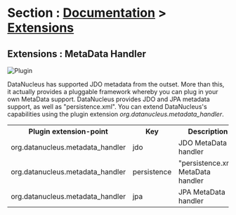 <head><title>Extensions : MetaData Handler</title></head>

# Section : [Documentation](../index.html) > [Extensions](index.html)

## Extensions : MetaData Handler
![Plugin](../../images/nucleus_plugin.gif)

DataNucleus has supported JDO metadata from the outset. More than this, it actually provides a pluggable framework whereby you can plug in 
your own MetaData support. DataNucleus provides JDO and JPA metadata support, as well as "persistence.xml".
You can extend DataNucleus's capabilities using the plugin extension _org.datanucleus.metadata_handler_.


<table>
    <tr>
        <th>Plugin extension-point</th>
        <th>Key</th>
        <th>Description</th>
        <th width="80">Location</th>
    </tr>
    <tr>
        <td>org.datanucleus.metadata_handler</td>
        <td>jdo</td>
        <td>JDO MetaData handler</td>
        <td>datanucleus-api-jdo</td>
    </tr>
    <tr>
        <td>org.datanucleus.metadata_handler</td>
        <td>persistence</td>
        <td>"persistence.xml" MetaData handler</td>
        <td>datanucleus-core</td>
    </tr>
    <tr>
        <td>org.datanucleus.metadata_handler</td>
        <td>jpa</td>
        <td>JPA MetaData handler</td>
        <td>datanucleus-api-jpa</td>
    </tr>
</table>

